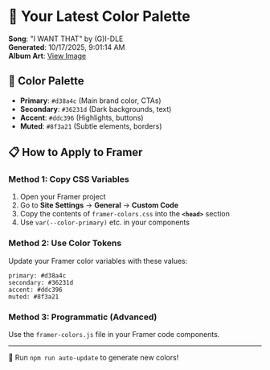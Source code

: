# 🎨 Your Latest Color Palette

**Song**: "I WANT THAT" by (G)I-DLE  
**Generated**: 10/17/2025, 9:01:14 AM  
**Album Art**: [View Image](https://lastfm.freetls.fastly.net/i/u/300x300/0b6ae0a1a5b70d5300db8c595c1d1677.jpg)

## 🎨 Color Palette
- **Primary**: `#d38a4c` (Main brand color, CTAs)
- **Secondary**: `#36231d` (Dark backgrounds, text)  
- **Accent**: `#ddc396` (Highlights, buttons)
- **Muted**: `#8f3a21` (Subtle elements, borders)

## 📋 How to Apply to Framer

### Method 1: Copy CSS Variables
1. Open your Framer project
2. Go to **Site Settings** → **General** → **Custom Code**
3. Copy the contents of `framer-colors.css` into the **`<head>`** section
4. Use `var(--color-primary)` etc. in your components

### Method 2: Use Color Tokens
Update your Framer color variables with these values:
```
primary: #d38a4c
secondary: #36231d
accent: #ddc396
muted: #8f3a21
```

### Method 3: Programmatic (Advanced)
Use the `framer-colors.js` file in your Framer code components.

---
🔄 Run `npm run auto-update` to generate new colors!